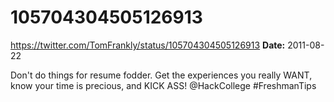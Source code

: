 # 105704304505126913
https://twitter.com/TomFrankly/status/105704304505126913
**Date:** 2011-08-22

Don't do things for resume fodder. Get the experiences you really WANT, know your time is precious, and KICK ASS! @HackCollege #FreshmanTips
